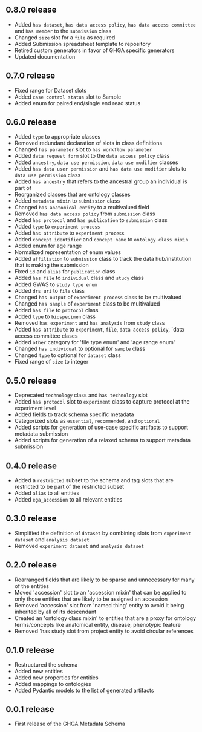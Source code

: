 ## 0.8.0 release

- Added `has dataset`, `has data access policy`, `has data access committee` and `has member` to the `submission` class
- Changed `size` slot for a `file` as required
- Added Submission spreadsheet template to repository
- Retired custom generators in favor of GHGA specific generators
- Updated documentation

## 0.7.0 release

- Fixed range for Dataset slots
- Added `case control status` slot to Sample
- Added enum for paired end/single end read status

## 0.6.0 release

- Added `type` to appropriate classes
- Removed redundant declaration of slots in class definitions
- Changed `has parameter` slot to `has workflow parameter`
- Added `data request form` slot to the `data access policy` class
- Added `ancestry`, `data use permission`, `data use modifier` classes
- Added `has data user permission` and `has data use modifier` slots to `data use permission` class
- Added `has ancestry` that refers to the ancestral group an individual is part of
- Reorganized classes that are ontology classes
- Added `metadata mixin` to `submission` class
- Changed `has anatomical entity` to a multivalued field
- Removed `has data access policy` from `submission` class
- Added `has protocol` and `has publication` to `submission` class
- Added `type` to `experiment process`
- Added `has attribute` to `experiment process`
- Added `concept identifier` and `concept name` to `ontology class mixin`
- Added enum for age range
- Normalized representation of enum values
- Added `affiliation` to `submission` class to track the data hub/institution that is making the submission
- Fixed `id` and `alias` for `publication` class
- Added `has file` to `individual` class and `study` class
- Added GWAS to `study type enum`
- Added `drs uri` to `file` class
- Changed `has output` of `experiment process` class to be multivalued
- Changed `has sample` of `experiment` class to be multivalued
- Added `has file` to `protocol` class
- Added `type` to `biospecimen` class
- Removed `has experiment` and `has analysis` from `study` class
- Added `has attribute` to `experiment`, `file`, `data access policy`, `data access committee clases
- Added `other` category for 'file type enum' and 'age range enum'
- Changed `has individual` to optional for `sample` class
- Changed `type` to optional for `dataset` class
- Fixed range of `size` to integer

## 0.5.0 release

- Deprecated `technology` class and `has technology` slot
- Added `has protocol` slot to `experiment` class to capture protocol at the experiment level
- Added fields to track schema specific metadata
- Categorized slots as `essential`, `recommended`, and `optional`
- Added scripts for generation of use-case specific artifacts to support metadata submission
- Added scripts for generation of a relaxed schema to support metadata submission

## 0.4.0 release

- Added a `restricted` subset to the schema and tag slots that are
restricted to be part of the restricted subset
- Added `alias` to all entities
- Added `ega_accession` to all relevant entities

## 0.3.0 release

- Simplified the definition of `dataset` by combining slots from
`experiment dataset` and `analysis dataset`
- Removed `experiment dataset` and `analysis dataset`

## 0.2.0 release

- Rearranged fields that are likely to be sparse and unnecessary for
many of the entities
- Moved 'accession' slot to an 'accession mixin' that can be applied to only
those entities that are likely to be assigned an accession
- Removed 'accession' slot from 'named thing' entity to avoid it being inherited
by all of its descendant
- Created an 'ontology class mixin' to entities that are a proxy for ontology
terms/concepts like anatomical entity, disease, phenotypic feature
- Removed 'has study slot from project entity to avoid circular references

## 0.1.0 release

- Restructured the schema
- Added new entities
- Added new properties for entities
- Added mappings to ontologies
- Added Pydantic models to the list of generated artifacts
 

## 0.0.1 release

- First release of the GHGA Metadata Schema

